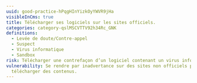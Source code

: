 ```yaml
---
uuid: good-practice-hPqgHInYizkOyYWVR9jHa
visibleInCms: true
title: Télécharger ses logiciels sur les sites officiels.
categories: category-qslMSCVTTV92h34Rc_GNK
definitions:
  - Levée de doute/Contre-appel
  - Suspect
  - Virus informatique
  - Sandbox
risk: Télécharger une contrefaçon d’un logiciel contenant un virus informatique.
vulnerability: Se rendre par inadvertance sur des sites non officiels pour y
  télécharger des contenus.
---
```


